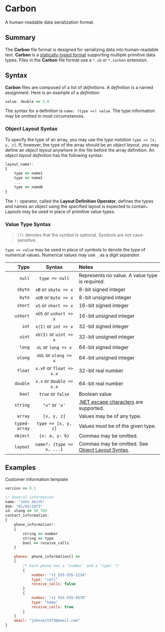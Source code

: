 # Carbon

A human-readable data serialization format.

## Summary

The **Carbon** file format is designed for serializing data into human-readable text. **Carbon** is a [statically-typed format](https://en.wikipedia.org/wiki/Type_system#Static_typing) supporting multiple primitive data types. Files in the **Carbon** file format use a `*.cb` or `*.carbon` extension.

## Syntax

**Carbon** files are composed of a list of *definitions*. A *definition* is a named assignment. Here is an example of a *definition*:

```js
value: double => 5.0
```

The syntax for a definition is `name: (type =>) value`. The type information may be omitted in most circumstances.

### Object Layout Syntax

To specify the type of an array, you may use the *type notation* `type => [x, y, z]`. If, however, the type of the array should be an *object layout*, you may define an *object layout* anywhere in the file before the array definition. An *object layout definition* has the following syntax:

```js
layout_name?:
{
	type => name1
	type => name2
	...
	type => nameN
}
```

The `?:` operator, called the **Layout Definition Operator**, defines the types and names an object using the specified layout is expected to contain. Layouts may be used in place of primitive value types.

### Value Type Syntax

> `(?)` denotes that the symbol is optional. Symbols are *not* case-sensitive.

`type => value` may be used in place of symbols to denote the type of numerical values.
Numerical values may use `_` as a *digit separator*.

|Type|Syntax|Notes|
|---:|:---:|:---|
|`null`|`type => null`|Represents no value. A value type is *required*.|
|`sbyte`|`xB` or `sbyte => x`|8-bit signed integer|
|`byte`|`xUB` or `byte => x`|8-bit unsigned integer|
|`short`|`xS` or `short => x`|16-bit signed integer|
|`ushort`|`xUS` or `ushort => x`|16-bit unsigned integer|
|`int`|`x(I)` or `int => x`|32-bit signed integer|
|`uint`|`xU(I)` or `uint => x`|32-bit unsigned integer|
|`long`|`xL` or `long => x`|64-bit signed integer|
|`ulong`|`xUL` or `ulong => x`|64-bit unsigned integer|
|`float`|`x.xF` or `float => x.x`|32-bit real number|
|`double`|`x.x` or `double => x.x`|64-bit real number|
|`bool`|`true` or `false`|Boolean value|
|`string`|`"x"` or `'x'`|[.NET escape characters](https://docs.microsoft.com/en-us/dotnet/csharp/programming-guide/strings/#string-escape-sequences) are supported.
|`array`|`[x, y, z]`|Values may be of any type.|
|`typed-array`|`type => [x, y, z]`|Values must be of the given type.|
|`object`|`{x: a, y: b}`|Commas may be omitted.|
|`layout`|`name?: {type => x, ...}`|Commas may be omitted. See [Object Layout Syntax](#object-layout-syntax).|

## Examples

Customer information template

```js
version => 0.1

// General information
name: "John Smith"
dob: "01/02/1973"
id: ulong => 56_789
contact_information:
{
	phone_information?:
	{
		string => number
		string => type
		bool => receive_calls
	}
	
	phones: phone_information[] =>
	[
		/* Each phone has a 'number' and a 'type' */
		{
			number: "+1 555-555-1234"
			type: "cell"
			receive_calls: false
		}
		{
			number: "+1 555-555-5678"
			type: "home"
			receive_calls: true
		}
	]
	email: "johnsmith73@email.com"
}
```
